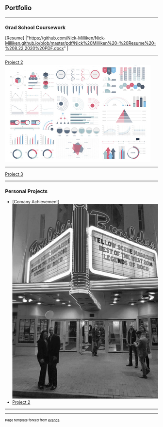 ## Portfolio

---

### Grad School Coursework 

[Resume]
|"<https://github.com/Nick-Milliken/Nick-Milliken.github.io/blob/master/pdf/Nick%20Milliken%20-%20Resume%20-%208.22.2020%20PDF.docx>" |

---
[Project 2](Projects)
<img src="images/dummy_thumbnail.jpg?raw=true"/>

---
[Project 3](http://example.com/)


---

### Personal Projects

- [Comany Achievement]<img src="images/legends of boco bw.jpg"/>
- [Project 2](http://example.com/)


---




---
<p style="font-size:11px">Page template forked from <a href="https://github.com/evanca/quick-portfolio">evanca</a></p>
<!-- Remove above link if you don't want to attibute -->
